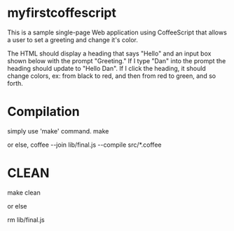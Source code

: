 myfirstcoffescript
==================
This is a sample single-page Web application using CoffeeScript that allows
a user to set a greeting and change it's color.

The HTML should display a heading that says "Hello" and an input box shown
below with the prompt "Greeting." If I type "Dan" into the prompt the heading
should update to "Hello Dan". If I click the heading, it should change colors,
ex: from black to red, and then from red to green, and so forth.


Compilation
============
simply use 'make' command.
make

or else,
coffee --join lib/final.js --compile src/*.coffee


CLEAN
=========

make clean

or else

 rm lib/final.js
